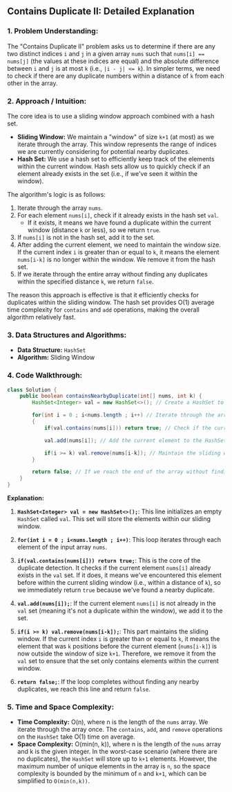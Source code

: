 ## Contains Duplicate II: Detailed Explanation

### 1. Problem Understanding:

The "Contains Duplicate II" problem asks us to determine if there are any two distinct indices `i` and `j` in a given array `nums` such that `nums[i] == nums[j]` (the values at these indices are equal) and the absolute difference between `i` and `j` is at most `k` (i.e., `|i - j| <= k`).  In simpler terms, we need to check if there are any duplicate numbers within a distance of `k` from each other in the array.

### 2. Approach / Intuition:

The core idea is to use a sliding window approach combined with a hash set.

*   **Sliding Window:** We maintain a "window" of size `k+1` (at most) as we iterate through the array. This window represents the range of indices we are currently considering for potential nearby duplicates.
*   **Hash Set:** We use a hash set to efficiently keep track of the elements within the current window.  Hash sets allow us to quickly check if an element already exists in the set (i.e., if we've seen it within the window).

The algorithm's logic is as follows:

1.  Iterate through the array `nums`.
2.  For each element `nums[i]`, check if it already exists in the hash set `val`.
    *   If it exists, it means we have found a duplicate within the current window (distance `k` or less), so we return `true`.
3.  If `nums[i]` is not in the hash set, add it to the set.
4.  After adding the current element, we need to maintain the window size. If the current index `i` is greater than or equal to `k`, it means the element `nums[i-k]` is no longer within the window. We remove it from the hash set.
5.  If we iterate through the entire array without finding any duplicates within the specified distance `k`, we return `false`.

The reason this approach is effective is that it efficiently checks for duplicates within the sliding window. The hash set provides O(1) average time complexity for `contains` and `add` operations, making the overall algorithm relatively fast.

### 3. Data Structures and Algorithms:

*   **Data Structure:** `HashSet`
*   **Algorithm:** Sliding Window

### 4. Code Walkthrough:

```java
class Solution {
    public boolean containsNearbyDuplicate(int[] nums, int k) {
        HashSet<Integer> val = new HashSet<>(); // Create a HashSet to store elements within the sliding window

        for(int i = 0 ; i<nums.length ; i++) // Iterate through the array
        {
            if(val.contains(nums[i])) return true; // Check if the current element is already in the HashSet. If it is, it means we have a duplicate within distance k.

            val.add(nums[i]); // Add the current element to the HashSet

            if(i >= k) val.remove(nums[i-k]); // Maintain the sliding window of size k+1.  If i >= k, the element nums[i-k] is outside the window, so we remove it from the HashSet.
        }

        return false; // If we reach the end of the array without finding duplicates, return false.
    }
}
```

**Explanation:**

1.  **`HashSet<Integer> val = new HashSet<>();`**: This line initializes an empty `HashSet` called `val`.  This set will store the elements within our sliding window.

2.  **`for(int i = 0 ; i<nums.length ; i++)`**: This loop iterates through each element of the input array `nums`.

3.  **`if(val.contains(nums[i])) return true;`**:  This is the core of the duplicate detection.  It checks if the current element `nums[i]` already exists in the `val` set.  If it does, it means we've encountered this element before within the current sliding window (i.e., within a distance of `k`), so we immediately return `true` because we've found a nearby duplicate.

4.  **`val.add(nums[i]);`**: If the current element `nums[i]` is not already in the `val` set (meaning it's not a duplicate within the window), we add it to the set.

5.  **`if(i >= k) val.remove(nums[i-k]);`**: This part maintains the sliding window.  If the current index `i` is greater than or equal to `k`, it means the element that was `k` positions before the current element (`nums[i-k]`) is now outside the window of size `k+1`.  Therefore, we remove it from the `val` set to ensure that the set only contains elements within the current window.

6.  **`return false;`**: If the loop completes without finding any nearby duplicates, we reach this line and return `false`.

### 5. Time and Space Complexity:

*   **Time Complexity:** O(n), where n is the length of the `nums` array.  We iterate through the array once. The `contains`, `add`, and `remove` operations on the `HashSet` take O(1) time on average.
*   **Space Complexity:** O(min(n, k)), where n is the length of the `nums` array and k is the given integer. In the worst-case scenario (where there are no duplicates), the `HashSet` will store up to `k+1` elements. However, the maximum number of unique elements in the array is `n`, so the space complexity is bounded by the minimum of `n` and `k+1`, which can be simplified to `O(min(n,k))`.

